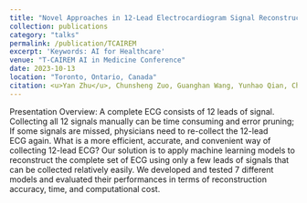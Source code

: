 ```yaml
---
title: "Novel Approaches in 12-Lead Electrocardiogram Signal Reconstruction"
collection: publications
category: "talks"
permalink: /publication/TCAIREM
excerpt: 'Keywords: AI for Healthcare'
venue: "T-CAIREM AI in Medicine Conference"
date: 2023-10-13
location: "Toronto, Ontario, Canada"
citation: <u>Yan Zhu</u>, Chunsheng Zuo, Guanghan Wang, Yunhao Qian, Christopher Cheung
---
```


Presentation Overview: A complete ECG consists of 12 leads of signal. Collecting all 12 signals manually can be time consuming and error pruning; If some signals are missed, physicians need to re-collect the 12-lead ECG again. What is a more efficient, accurate, and convenient way of  collecting 12-lead ECG? Our solution is to apply machine learning models to reconstruct the complete set of ECG using only a few leads of signals that can be collected relatively easily. We developed and tested 7 different models and evaluated their performances in terms of reconstruction accuracy, time, and computational cost.

